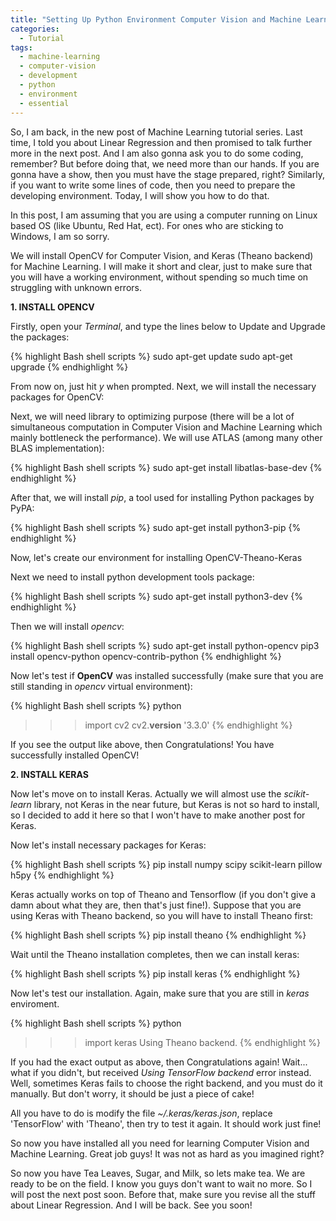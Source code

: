 ```yaml
---
title: "Setting Up Python Environment Computer Vision and Machine Learning(Ubuntu)"
categories:
  - Tutorial
tags:
  - machine-learning
  - computer-vision
  - development
  - python
  - environment
  - essential
---
```


So, I am back, in the new post of Machine Learning tutorial series. Last time, I told you about Linear Regression and then promised to talk further more in the next post. And I am also gonna ask you to do some coding, remember? But before doing that, we need more than our hands. If you are gonna have a show, then you must have the stage prepared, right? Similarly, if you want to write some lines of code, then you need to prepare the developing environment. Today, I will show you how to do that.

In this post, I am assuming that you are using a computer running on Linux based OS (like Ubuntu, Red Hat, ect). For ones who are sticking to Windows, I am so sorry.

We will install OpenCV for Computer Vision, and Keras (Theano backend) for Machine Learning. I will make it short and clear, just to make sure that you will have a working environment, without spending so much time on struggling with unknown errors.

**1. INSTALL OPENCV**

Firstly, open your *Terminal*, and type the lines below to Update and Upgrade the packages:

{% highlight Bash shell scripts %}
sudo apt-get update
sudo apt-get upgrade
{% endhighlight %}

From now on, just hit *y* when prompted. Next, we will install the necessary packages for OpenCV:

Next, we will need library to optimizing purpose (there will be a lot of simultaneous computation in Computer Vision and Machine Learning which mainly bottleneck the performance). We will use ATLAS (among many other BLAS implementation):

{% highlight Bash shell scripts %}
sudo apt-get install libatlas-base-dev
{% endhighlight %}

After that, we will install *pip*, a tool used for installing Python packages by PyPA:

{% highlight Bash shell scripts %}
sudo apt-get install python3-pip 
{% endhighlight %}

Now, let's create our environment for installing OpenCV-Theano-Keras


Next we need to install python development tools package:

{% highlight Bash shell scripts %}
sudo apt-get install python3-dev
{% endhighlight %}

Then we will install *opencv*:

{% highlight Bash shell scripts %}
sudo apt-get install python-opencv
pip3 install opencv-python opencv-contrib-python
{% endhighlight %}


Now let's test if **OpenCV** was installed successfully (make sure that you are still standing in *opencv* virtual environment):

{% highlight Bash shell scripts %}
python
>>> import cv2
>>> cv2.__version__
'3.3.0'
{% endhighlight %}

If you see the output like above, then Congratulations! You have successfully installed OpenCV! 

**2. INSTALL KERAS**

Now let's move on to install Keras. Actually we will almost use the *scikit-learn* library, not Keras in the near future, but Keras is not so hard to install, so I decided to add it here so that I won't have to make another post for Keras.

Now let's install necessary packages for Keras:

{% highlight Bash shell scripts %}
pip install numpy scipy scikit-learn pillow h5py
{% endhighlight %}

Keras actually works on top of Theano and Tensorflow (if you don't give a damn about what they are, then that's just fine!). Suppose that you are using Keras with Theano backend, so you will have to install Theano first:

{% highlight Bash shell scripts %}
pip install theano
{% endhighlight %}

Wait until the Theano installation completes, then we can install keras:

{% highlight Bash shell scripts %}
pip install keras
{% endhighlight %}


Now let's test our installation. Again, make sure that you are still in *keras* enviroment.

{% highlight Bash shell scripts %}
python
>>> import keras
Using Theano backend.
{% endhighlight %}

If you had the exact output as above, then Congratulations again! Wait... what if you didn't, but received *Using TensorFlow backend* error instead. Well, sometimes Keras fails to choose the right backend, and you must do it manually. But don't worry, it should be just a piece of cake!

All you have to do is modify the file *~/.keras/keras.json*, replace 'TensorFlow' with 'Theano', then try to test it again. It should work just fine!


So now you have installed all you need for learning Computer Vision and Machine Learning. Great job guys! It was not as hard as you imagined right?

So now you have Tea Leaves, Sugar, and Milk, so lets make tea. We are ready to be on the field. I know you guys don't want to wait no more. So I will post the next post soon. Before that, make sure you revise all the stuff about Linear Regression. And I will be back. See you soon!
